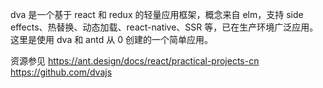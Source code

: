 dva 是一个基于 react 和 redux 的轻量应用框架，概念来自 elm，支持 side effects、热替换、动态加载、react-native、SSR 等，已在生产环境广泛应用。
这里是使用 dva 和 antd 从 0 创建的一个简单应用。

资源参见
https://ant.design/docs/react/practical-projects-cn
https://github.com/dvajs